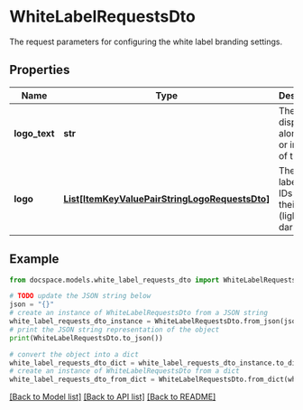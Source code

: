 # WhiteLabelRequestsDto

The request parameters for configuring the white label branding settings.

## Properties

Name | Type | Description | Notes
------------ | ------------- | ------------- | -------------
**logo_text** | **str** | The text to display alongside or in place of the logo. | [optional] 
**logo** | [**List[ItemKeyValuePairStringLogoRequestsDto]**](ItemKeyValuePairStringLogoRequestsDto.md) | The white label tenant IDs with their logos (light or dark). | [optional] 

## Example

```python
from docspace.models.white_label_requests_dto import WhiteLabelRequestsDto

# TODO update the JSON string below
json = "{}"
# create an instance of WhiteLabelRequestsDto from a JSON string
white_label_requests_dto_instance = WhiteLabelRequestsDto.from_json(json)
# print the JSON string representation of the object
print(WhiteLabelRequestsDto.to_json())

# convert the object into a dict
white_label_requests_dto_dict = white_label_requests_dto_instance.to_dict()
# create an instance of WhiteLabelRequestsDto from a dict
white_label_requests_dto_from_dict = WhiteLabelRequestsDto.from_dict(white_label_requests_dto_dict)
```
[[Back to Model list]](../README.md#documentation-for-models) [[Back to API list]](../README.md#documentation-for-api-endpoints) [[Back to README]](../README.md)


